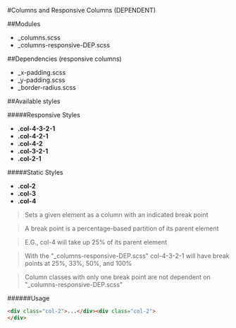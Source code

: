 #Columns and Responsive Columns (DEPENDENT)

##Modules

* _columns.scss
* _columns-responsive-DEP.scss

##Dependencies (responsive columns)
* _x-padding.scss
* _y-padding.scss
* _border-radius.scss

##Available styles

#####Responsive Styles
* **.col-4-3-2-1**
* **.col-4-2-1**
* **.col-4-2**
* **.col-3-2-1**
* **.col-2-1**

#####Static Styles
* **.col-2**
* **.col-3**
* **.col-4**

> Sets a given element as a column with an indicated break point

> A break point is a percentage-based partition of its parent element

> E.G., col-4 will take up 25% of its parent element

> With the "_columns-responsive-DEP.scss" col-4-3-2-1 will have break points at 25%, 33%, 50%, and 100%

> Column classes with only one break point are not dependent on "_columns-responsive-DEP.scss"

######Usage
``` html
<div class="col-2">...</div><div class="col-2">
</div>
```
